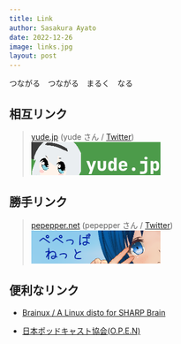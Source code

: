 ```yaml
---
title: Link
author: Sasakura Ayato
date: 2022-12-26
image: links.jpg
layout: post
---
```


つながる　つながる　まるく　なる

## 相互リンク

> [yude.jp](https://www.yude.jp) (yude さん / [Twitter](https://twitter.com/yude_jp))<br>
> [<img src="/assets/img/relative/yudejp.png">](https://www.yude.jp)

## 勝手リンク

> [pepepper.net](https://www.pepepper.net) (pepepper さん / [Twitter](https://twitter.com/pepepper_cpp))<br>
> [<img src="/assets/img/relative/pepeppernet.png">](https://www.yude.jp)

## 便利なリンク

- [Brainux / A Linux disto for SHARP Brain](https://brainux.org/)

- [日本ポッドキャスト協会(O.P.E.N)](https://podcasting.jp/)
